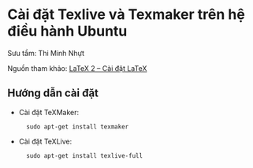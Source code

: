 # Cài đặt Texlive và Texmaker trên hệ điều hành Ubuntu

Sưu tầm: Thi Minh Nhựt

Nguồn tham khảo: [LaTeX 2 – Cài đặt LaTeX](http://math2it.com/huong-dan-cai-at-latex/)

## Hướng dẫn cài đặt

* Cài đặt TeXMaker:

		sudo apt-get install texmaker

* Cài đặt TeXLive:
		
		sudo apt-get install texlive-full
